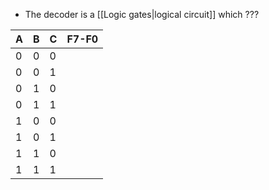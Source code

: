 - The decoder is a [[Logic gates|logical circuit]] which ???

| A   | B   | C   | F7-F0 |
| --- | --- | --- | ----- |
| 0   | 0   | 0   |       |
| 0   | 0   | 1   |       |
| 0   | 1   | 0   |       |
| 0   | 1   | 1   |       |
| 1   | 0   | 0   |       |
| 1   | 0   | 1   |       |
| 1   | 1   | 0   |       |
| 1   | 1   | 1   |       |
